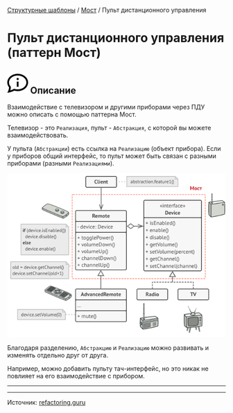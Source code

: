 [Структурные шаблоны](../../#readme) / [Мост](../#readme) / Пульт дистанционного управления

# Пульт дистанционного управления (паттерн Мост)



## ![](../../../ui/info.svg) Описание

Взаимодействие с телевизором и другими приборами через ПДУ можно описать с помощью паттерна Мост.

Телевизор - это `Реализация`, пульт - `Абстракция`, с которой вы можете взаимодействовать.

У пульта (`Абстракции`) есть ссылка на `Реализацию` (объект прибора). Если у приборов общий интерфейс, то пульт может быть связан с разными приборами (разными `Реализациями`).

![](./scheme.png)


Благодаря разделению, `Абстракцию` и `Реализацию` можно развивать и изменять отдельно друг от друга.

Например, можно добавить пульту тач-интерфейс, но это никак не повлияет на его взаимодействие с прибором.

***
***

Источник: [refactoring.guru](https://refactoring.guru/ru/design-patterns/bridge)
